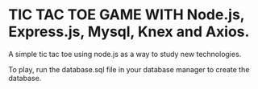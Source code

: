 # TIC TAC TOE GAME WITH Node.js, Express.js, Mysql, Knex and Axios.

A simple tic tac toe using node.js as a way to study new technologies.

To play, run the database.sql file in your database manager to create the database.
